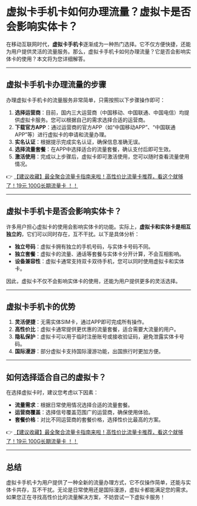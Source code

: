 # 虚拟卡手机卡如何办理流量？虚拟卡是否会影响实体卡？

在移动互联网时代，**虚拟卡手机卡**逐渐成为一种热门选择。它不仅方便快捷，还能为用户提供灵活的流量服务。那么，虚拟卡手机卡如何办理流量？它是否会影响实体卡的使用？本文将为您详细解答。

---

## 虚拟卡手机卡办理流量的步骤

办理虚拟卡手机卡的流量服务非常简单，只需按照以下步骤操作即可：

1. **选择运营商**：目前，国内三大运营商（中国移动、中国联通、中国电信）均提供虚拟卡服务。您可以根据自己的需求选择合适的运营商。
2. **下载官方APP**：通过运营商的官方APP（如“中国移动APP”、“中国联通APP”等）进行虚拟卡的申请和流量办理。
3. **实名认证**：根据提示完成实名认证，确保信息准确无误。
4. **选择流量套餐**：在APP中选择适合的流量套餐，确认支付后即可生效。
5. **激活使用**：完成以上步骤后，虚拟卡即可激活使用，您可以随时查看流量使用情况。

👉 [【建议收藏】最全聚合流量卡指南来啦！高性价比流量卡推荐，看这个就够了！19元 100G长期流量卡 ！！](https://bit.ly/Liuliangka)

---

## 虚拟卡手机卡是否会影响实体卡？

许多用户担心虚拟卡的使用会影响实体卡的功能。实际上，**虚拟卡和实体卡是相互独立的**，它们可以同时存在，互不干扰。以下是具体分析：

- **独立号码**：虚拟卡拥有独立的手机号码，与实体卡号码不同。
- **独立套餐**：虚拟卡的流量、通话等套餐与实体卡分开计算，不会互相影响。
- **设备兼容性**：虚拟卡通常支持双卡双待手机，您可以同时使用虚拟卡和实体卡。

因此，虚拟卡不仅不会影响实体卡的使用，还能为用户提供更多的灵活选择。

---

## 虚拟卡手机卡的优势

1. **灵活便捷**：无需实体SIM卡，通过APP即可完成所有操作。
2. **高性价比**：虚拟卡通常提供更优惠的流量套餐，适合需要大流量的用户。
3. **隐私保护**：虚拟卡可以用于临时注册账号或接收验证码，避免泄露实体卡号码。
4. **国际漫游**：部分虚拟卡支持国际漫游功能，出国旅行时更加方便。

---

## 如何选择适合自己的虚拟卡？

在选择虚拟卡时，建议您考虑以下因素：

- **流量需求**：根据日常使用情况选择合适的流量套餐。
- **运营商覆盖**：选择信号覆盖范围广的运营商，确保使用体验。
- **套餐价格**：对比不同运营商的套餐价格，选择性价比最高的方案。

👉 [【建议收藏】最全聚合流量卡指南来啦！高性价比流量卡推荐，看这个就够了！19元 100G长期流量卡 ！！](https://bit.ly/Liuliangka)

---

## 总结

虚拟卡手机卡为用户提供了一种全新的流量办理方式，它不仅操作简单，还能与实体卡共存，互不干扰。无论是日常使用还是国际漫游，虚拟卡都能满足您的需求。如果您正在寻找高性价比的流量解决方案，不妨尝试一下虚拟卡服务！